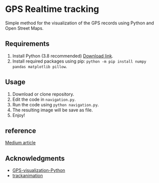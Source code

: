 # GPS Realtime tracking
Simple method for the visualization of the GPS records using Python and Open Street Maps.

## Requirements
1. Install Python (3.8 recommended) [Download link](https://www.python.org/downloads/).
2. Install required packages using pip: `python -m pip install numpy pandas matplotlib pillow`.

## Usage
1. Download or clone repository.
2. Edit the code in `navigation.py`.
3. Run the code using `python navigation.py`.
4. The resulting image will be save as file.
5. Enjoy!


## reference
[Medium article](https://tisljaricleo.medium.com/simple-gps-data-visualization-using-python-and-open-street-maps-50f992e9b676)


## Acknowledgments
* [GPS-visualization-Python](https://github.com/tisljaricleo/GPS-visualization-Python)
* [trackanimation](https://github.com/JoanMartin/trackanimation)